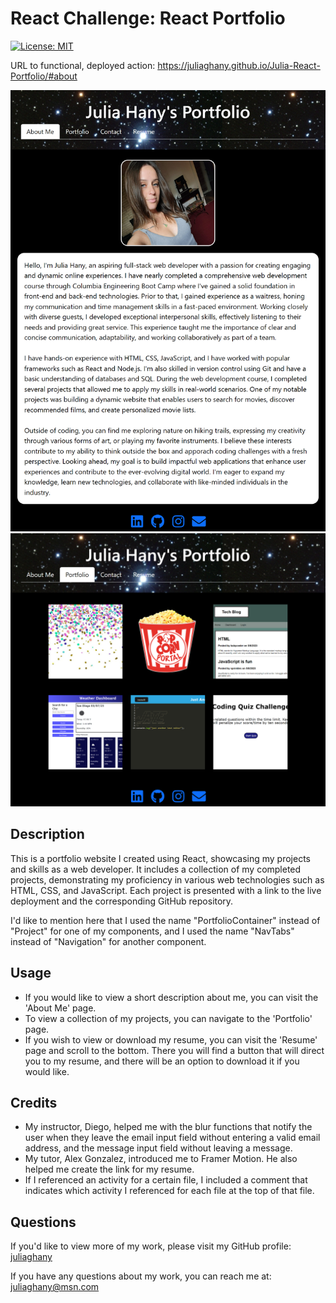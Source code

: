 # React Challenge: React Portfolio

[![License: MIT](https://img.shields.io/badge/License-MIT-yellow.svg)](https://opensource.org/licenses/MIT)

URL to functional, deployed action: https://juliaghany.github.io/Julia-React-Portfolio/#about

![Alt text](julia-hany-portfolio/src/assets/images/about-me-page.png)
![Alt text](julia-hany-portfolio/src/assets/images/portfolio-page.png)


## Description 

 This is a portfolio website I created using React, showcasing my projects and skills as a web developer. It includes a collection of my completed projects, demonstrating my proficiency in various web technologies such as HTML, CSS, and JavaScript. Each project is presented with a link to the live deployment and the corresponding GitHub repository. 

 I'd like to mention here that I used the name "PortfolioContainer" instead of "Project" for one of my components, and I used the name "NavTabs" instead of "Navigation" for another component.  

## Usage

- If you would like to view a short description about me, you can visit the 'About Me' page.
- To view a collection of my projects, you can navigate to the 'Portfolio' page.
- If you wish to view or download my resume, you can visit the 'Resume' page and scroll to the bottom. There you will find a button that will direct you to my resume, and there will be an option to download it if you would like. 

## Credits

- My instructor, Diego, helped me with the blur functions that notify the user when they leave the email input field without entering a valid email address, and the message input field without leaving a message. 
- My tutor, Alex Gonzalez, introduced me to Framer Motion. He also helped me create the link for my resume. 
- If I referenced an activity for a certain file, I included a comment that indicates which activity I referenced for each file at the top of that file.

## Questions

If you'd like to view more of my work, please visit my GitHub profile: [juliaghany](https://github.com/juliaghany)

If you have any questions about my work, you can reach me at: juliaghany@msn.com